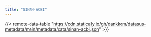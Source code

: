 ```yaml
---
title: "SINAN-ACBI"
---
```


{{< remote-data-table "https://cdn.statically.io/gh/dankkom/datasus-metadata/main/metadata/data/sinan-acbi.json" >}}
